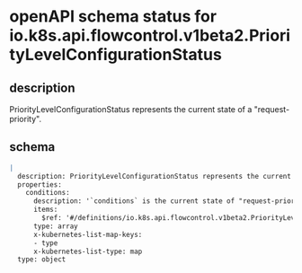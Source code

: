 # openAPI schema status for io.k8s.api.flowcontrol.v1beta2.PriorityLevelConfigurationStatus

## description

PriorityLevelConfigurationStatus represents the current state of a "request-priority".

## schema

```yaml
|
  description: PriorityLevelConfigurationStatus represents the current state of a "request-priority".
  properties:
    conditions:
      description: '`conditions` is the current state of "request-priority".'
      items:
        $ref: '#/definitions/io.k8s.api.flowcontrol.v1beta2.PriorityLevelConfigurationCondition'
      type: array
      x-kubernetes-list-map-keys:
      - type
      x-kubernetes-list-type: map
  type: object

```
